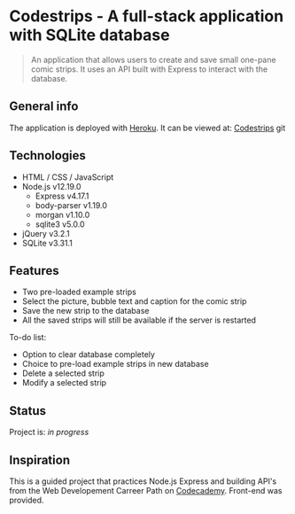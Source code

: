 # Codestrips - A full-stack application with SQLite database
> An application that allows users to create and save small one-pane comic strips.
> It uses an API built with Express to interact with the database.

## General info
The application is deployed with [Heroku](https://www.heroku.com/). It can be viewed at: [Codestrips](https://codestripsss.herokuapp.com/)
git 

## Technologies
* HTML / CSS / JavaScript
* Node.js v12.19.0
    * Express v4.17.1
    * body-parser v1.19.0
    * morgan v1.10.0
    * sqlite3 v5.0.0
* jQuery v3.2.1
* SQLite v3.31.1

## Features
* Two pre-loaded example strips
* Select the picture, bubble text and caption for the comic strip
* Save the new strip to the database
* All the saved strips will still be available if the server is restarted

To-do list:
* Option to clear database completely
* Choice to pre-load example strips in new database
* Delete a selected strip
* Modify a selected strip

## Status
Project is: _in progress_

## Inspiration
This is a guided project that practices Node.js Express and building API's from the Web Developement Carreer Path on [Codecademy](https://www.codecademy.com/learn). Front-end was provided.